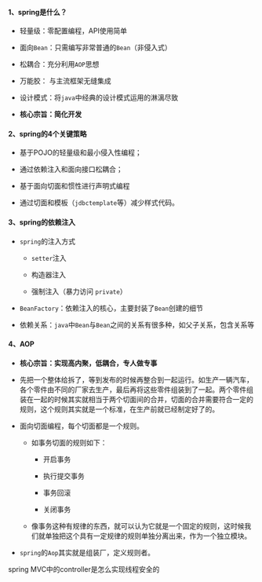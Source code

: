 #### 1、spring是什么？

- 轻量级：零配置编程，API使用简单

- 面向`Bean`：只需编写非常普通的`Bean`（非侵入式）

- 松耦合：充分利用`AOP`思想

- 万能胶： 与主流框架无缝集成

- 设计模式：将`java`中经典的设计模式运用的淋漓尽致

- **核心宗旨：简化开发**

#### 2、spring的4个关键策略

- 基于POJO的轻量级和最小侵入性编程；

- 通过依赖注入和面向接口松耦合；

- 基于面向切面和惯性进行声明式编程

- 通过切面和模板（`jdbctemplate`等）减少样式代码。


#### 3、spring的依赖注入

- `spring`的注入方式

  - `setter`注入

  - 构造器注入

  - 强制注入（暴力访问 `private`）

- `BeanFactory`：依赖注入的核心，主要封装了`Bean`创建的细节

- 依赖关系：`java`中`Bean`与`Bean`之间的关系有很多种，如父子关系，包含关系等

#### 4、AOP

- **核心宗旨：实现高内聚，低耦合，专人做专事**

- 先把一个整体给拆了，等到发布的时候再整合到一起运行。如生产一辆汽车，各个零件由不同的厂家去生产，最后再将这些零件组装到了一起。两个零件组装在一起的时候其实就相当于两个切面间的合并，切面的合并需要符合一定的规则，这个规则其实就是一个标准，在生产前就已经制定好了的。

- 面向切面编程，每个切面都是一个规则。

  - 如事务切面的规则如下：

    - 开启事务

    - 执行提交事务

    - 事务回滚

    - 关闭事务

  - 像事务这种有规律的东西，就可以认为它就是一个固定的规则，这时候我们就单独把这个具有一定规律的规则单独分离出来，作为一个独立模块。

- `spring`的`Aop`其实就是组装厂，定义规则者。


spring MVC中的controller是怎么实现线程安全的
